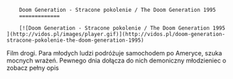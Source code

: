 
        Doom Generation - Stracone pokolenie / The Doom Generation 1995 
        =============
        
        [![Doom Generation - Stracone pokolenie / The Doom Generation 1995 ](http://vidos.pl/images/player.gif)](http://vidos.pl/doom-generation-stracone-pokolenie-the-doom-generation-1995)
        
        
 Film drogi. Para młodych ludzi podróżuje samochodem po Ameryce, szuka mocnych wrażeń. Pewnego dnia dołącza do nich demoniczny młodzieniec o zobacz pełny opis
    
